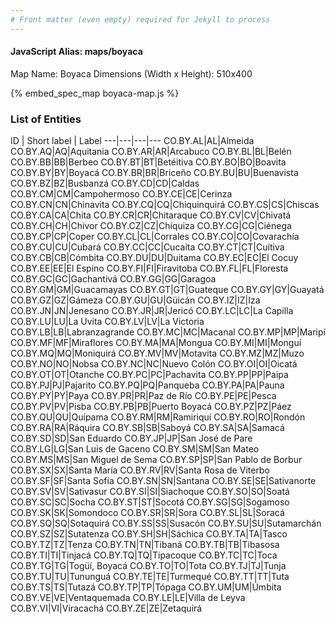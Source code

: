 ```yaml
---
# Front matter (even empty) required for Jekyll to process
---
```


#### JavaScript Alias: maps/boyaca

Map Name: Boyaca
Dimensions (Width x Height): 510x400



{% embed_spec_map boyaca-map.js %}

### List of Entities

ID | Short label | Label
---|---|---|---
CO.BY.AL|AL|Almeida
CO.BY.AQ|AQ|Aquitania
CO.BY.AR|AR|Arcabuco
CO.BY.BL|BL|Belén
CO.BY.BB|BB|Berbeo
CO.BY.BT|BT|Betéitiva
CO.BY.BO|BO|Boavita
CO.BY.BY|BY|Boyacá
CO.BY.BR|BR|Briceño
CO.BY.BU|BU|Buenavista
CO.BY.BZ|BZ|Busbanzá
CO.BY.CD|CD|Caldas
CO.BY.CM|CM|Campohermoso
CO.BY.CE|CE|Cerinza
CO.BY.CN|CN|Chinavita
CO.BY.CQ|CQ|Chiquinquirá
CO.BY.CS|CS|Chiscas
CO.BY.CA|CA|Chita
CO.BY.CR|CR|Chitaraque
CO.BY.CV|CV|Chivatá
CO.BY.CH|CH|Chivor
CO.BY.CZ|CZ|Chíquiza
CO.BY.CG|CG|Ciénega
CO.BY.CP|CP|Coper
CO.BY.CL|CL|Corrales
CO.BY.CO|CO|Covarachía
CO.BY.CU|CU|Cubará
CO.BY.CC|CC|Cucaita
CO.BY.CT|CT|Cuítiva
CO.BY.CB|CB|Cómbita
CO.BY.DU|DU|Duitama
CO.BY.EC|EC|El Cocuy
CO.BY.EE|EE|El Espino
CO.BY.FI|FI|Firavitoba
CO.BY.FL|FL|Floresta
CO.BY.GC|GC|Gachantivá
CO.BY.GG|GG|Garagoa
CO.BY.GM|GM|Guacamayas
CO.BY.GT|GT|Guateque
CO.BY.GY|GY|Guayatá
CO.BY.GZ|GZ|Gámeza
CO.BY.GU|GU|Güicán
CO.BY.IZ|IZ|Iza
CO.BY.JN|JN|Jenesano
CO.BY.JR|JR|Jericó
CO.BY.LC|LC|La Capilla
CO.BY.LU|LU|La Uvita
CO.BY.LV|LV|La Victoria
CO.BY.LB|LB|Labranzagrande
CO.BY.MC|MC|Macanal
CO.BY.MP|MP|Maripí
CO.BY.MF|MF|Miraflores
CO.BY.MA|MA|Mongua
CO.BY.MI|MI|Monguí
CO.BY.MQ|MQ|Moniquirá
CO.BY.MV|MV|Motavita
CO.BY.MZ|MZ|Muzo
CO.BY.NO|NO|Nobsa
CO.BY.NC|NC|Nuevo Colón
CO.BY.OI|OI|Oicatá
CO.BY.OT|OT|Otanche
CO.BY.PC|PC|Pachavita
CO.BY.PP|PP|Paipa
CO.BY.PJ|PJ|Pajarito
CO.BY.PQ|PQ|Panqueba
CO.BY.PA|PA|Pauna
CO.BY.PY|PY|Paya
CO.BY.PR|PR|Paz de Río
CO.BY.PE|PE|Pesca
CO.BY.PV|PV|Pisba
CO.BY.PB|PB|Puerto Boyacá
CO.BY.PZ|PZ|Páez
CO.BY.QU|QU|Quípama
CO.BY.RM|RM|Ramiriquí
CO.BY.RO|RO|Rondón
CO.BY.RA|RA|Ráquira
CO.BY.SB|SB|Saboyá
CO.BY.SA|SA|Samacá
CO.BY.SD|SD|San Eduardo
CO.BY.JP|JP|San José de Pare
CO.BY.LG|LG|San Luis de Gaceno
CO.BY.SM|SM|San Mateo
CO.BY.MS|MS|San Miguel de Sema
CO.BY.SP|SP|San Pablo de Borbur
CO.BY.SX|SX|Santa María
CO.BY.RV|RV|Santa Rosa de Viterbo
CO.BY.SF|SF|Santa Sofía
CO.BY.SN|SN|Santana
CO.BY.SE|SE|Sativanorte
CO.BY.SV|SV|Sativasur
CO.BY.SI|SI|Siachoque
CO.BY.SO|SO|Soatá
CO.BY.SC|SC|Socha
CO.BY.ST|ST|Socotá
CO.BY.SG|SG|Sogamoso
CO.BY.SK|SK|Somondoco
CO.BY.SR|SR|Sora
CO.BY.SL|SL|Soracá
CO.BY.SQ|SQ|Sotaquirá
CO.BY.SS|SS|Susacón
CO.BY.SU|SU|Sutamarchán
CO.BY.SZ|SZ|Sutatenza
CO.BY.SH|SH|Sáchica
CO.BY.TA|TA|Tasco
CO.BY.TZ|TZ|Tenza
CO.BY.TN|TN|Tibaná
CO.BY.TB|TB|Tibasosa
CO.BY.TI|TI|Tinjacá
CO.BY.TQ|TQ|Tipacoque
CO.BY.TC|TC|Toca
CO.BY.TG|TG|Togüí, Boyacá
CO.BY.TO|TO|Tota
CO.BY.TJ|TJ|Tunja
CO.BY.TU|TU|Tununguá
CO.BY.TE|TE|Turmequé
CO.BY.TT|TT|Tuta
CO.BY.TS|TS|Tutazá
CO.BY.TP|TP|Tópaga
CO.BY.UM|UM|Úmbita
CO.BY.VE|VE|Ventaquemada
CO.BY.LE|LE|Villa de Leyva
CO.BY.VI|VI|Viracachá
CO.BY.ZE|ZE|Zetaquirá